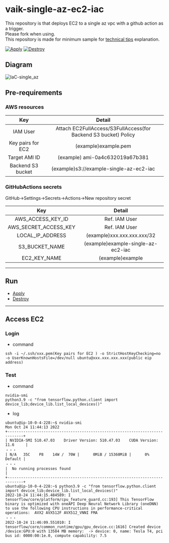 # vaik-single-az-ec2-iac

This repository is that deploys EC2 to a single az vpc with a github action as a trigger.<br>
Please fork when using.<br>
This repository is made for minimum sample for [technical tips](https://www.vaikobo.com/tips) explanation. 

[![Apply](https://github.com/vaik-info/vaik-single-az-ec2-iac/actions/workflows/apply.yml/badge.svg)](https://github.com/vaik-info/vaik-single-az-ec2-iac/actions/workflows/apply.yml)
[![Destroy](https://github.com/vaik-info/vaik-single-az-ec2-iac/actions/workflows/destroy.yml/badge.svg)](https://github.com/vaik-info/vaik-single-az-ec2-iac/actions/workflows/destroy.yml)

## Diagram

![IaC-single_az](https://user-images.githubusercontent.com/116471878/197667250-72aa472f-763c-4666-b822-c14960709203.png)

## Pre-requirements

### AWS resources

|               Key               |                             Detail                              |
|:-------------------------------:|:---------------------------------------------------------------:|
|            IAM User             | Attach EC2FullAccess/S3FullAccess(for Backend S3 bucket) Policy |
|        Key pairs for EC2        |                      (example)example.pem                       |
|          Target AMI ID          |                 (example) ami-0a4c632019a67b381                 |
|        Backend S3 bucket        |             (example)s3://example-single-az-ec2-iac              |

### GitHubActions secrets

GitHub->Settings->Secrets->Actions->New repository secret

|          Key          |                Detail                |
|:---------------------:|:------------------------------------:|
|   AWS_ACCESS_KEY_ID   |            Ref. IAM User             |
| AWS_SECRET_ACCESS_KEY |            Ref. IAM User             |
|   LOCAL_IP_ADDRESS   |     (example)xxx.xxx.xxx.xxx/32      |
|    S3_BUCKET_NAME     |  (example)example-single-az-ec2-iac  |
|     EC2_KEY_NAME      |        (example)example             |

--------
## Run

- [Apply](https://github.com/vaik-info/vaik-single-az-ec2-iac/actions/workflows/apply.yml)
- [Destroy](https://github.com/vaik-info/vaik-single-az-ec2-iac/actions/workflows/destroy.yml)


--------

## Access EC2

### Login

- command

```shell
ssh -i ~/.ssh/xxx.pem(Key pairs for EC2 ) -o StrictHostKeyChecking=no -o UserKnownHostsFile=/dev/null ubuntu@xxx.xxx.xxx.xxx(public eip address)
```

### Test

- command

```shell
nvidia-smi
python3.9 -c "from tensorflow.python.client import device_lib;device_lib.list_local_devices()"
```

- log

```shell
ubuntu@ip-10-0-4-228:~$ nvidia-smi
Mon Oct 24 11:44:13 2022       
+-----------------------------------------------------------------------------+
| NVIDIA-SMI 510.47.03    Driver Version: 510.47.03    CUDA Version: 11.6     |
・・・
| N/A   35C    P8    14W /  70W |      0MiB / 15360MiB |      0%      Default |
・・・
|  No running processes found                                                 |
+-----------------------------------------------------------------------------+
ubuntu@ip-10-0-4-228:~$ python3.9 -c "from tensorflow.python.client import device_lib;device_lib.list_local_devices()"
2022-10-24 11:44:15.484589: I tensorflow/core/platform/cpu_feature_guard.cc:193] This TensorFlow binary is optimized with oneAPI Deep Neural Network Library (oneDNN) to use the following CPU instructions in performance-critical operations:  AVX2 AVX512F AVX512_VNNI FMA
・・・
2022-10-24 11:46:09.551010: I tensorflow/core/common_runtime/gpu/gpu_device.cc:1616] Created device /device:GPU:0 with 13584 MB memory:  -> device: 0, name: Tesla T4, pci bus id: 0000:00:1e.0, compute capability: 7.5

```